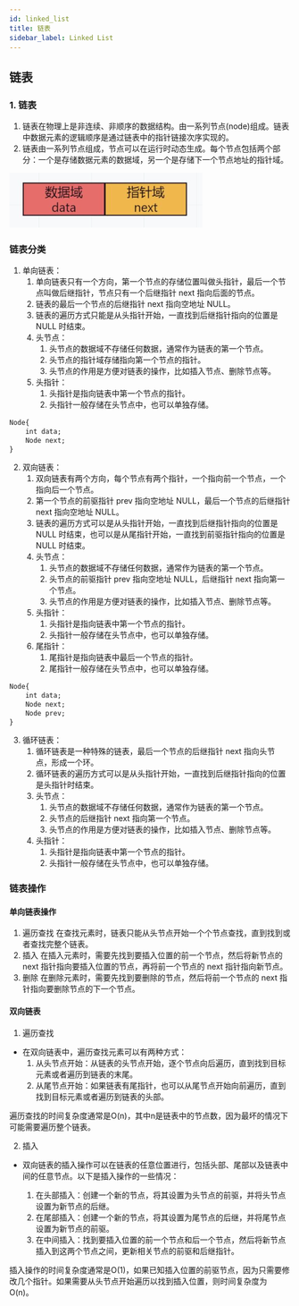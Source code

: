 ```yaml
---
id: linked_list
title: 链表
sidebar_label: Linked List
---
```


## 链表

### 1. 链表
1. 链表在物理上是非连续、非顺序的数据结构。由一系列节点(node)组成。链表中数据元素的逻辑顺序是通过链表中的指针链接次序实现的。
2. 链表由一系列节点组成，节点可以在运行时动态生成。每个节点包括两个部分：一个是存储数据元素的数据域，另一个是存储下一个节点地址的指针域。

![alt text](img/1.png)

### 链表分类  
1. 单向链表：
    1. 单向链表只有一个方向，第一个节点的存储位置叫做头指针，最后一个节点叫做后继指针，节点只有一个后继指针 next 指向后面的节点。
    2. 链表的最后一个节点的后继指针 next 指向空地址 NULL。
    3. 链表的遍历方式只能是从头指针开始，一直找到后继指针指向的位置是 NULL 时结束。
    4. 头节点：
        1. 头节点的数据域不存储任何数据，通常作为链表的第一个节点。
        2. 头节点的指针域存储指向第一个节点的指针。
        3. 头节点的作用是方便对链表的操作，比如插入节点、删除节点等。
    5. 头指针：
        1. 头指针是指向链表中第一个节点的指针。
        2. 头指针一般存储在头节点中，也可以单独存储。
```
Node{
    int data;
    Node next;
}
```

2. 双向链表：
    1. 双向链表有两个方向，每个节点有两个指针，一个指向前一个节点，一个指向后一个节点。
    2. 第一个节点的前驱指针 prev 指向空地址 NULL，最后一个节点的后继指针 next 指向空地址 NULL。
    3. 链表的遍历方式可以是从头指针开始，一直找到后继指针指向的位置是 NULL 时结束，也可以是从尾指针开始，一直找到前驱指针指向的位置是 NULL 时结束。
    4. 头节点：
        1. 头节点的数据域不存储任何数据，通常作为链表的第一个节点。
        2. 头节点的前驱指针 prev 指向空地址 NULL，后继指针 next 指向第一个节点。
        3. 头节点的作用是方便对链表的操作，比如插入节点、删除节点等。
    5. 头指针：
        1. 头指针是指向链表中第一个节点的指针。
        2. 头指针一般存储在头节点中，也可以单独存储。
    6. 尾指针：
        1. 尾指针是指向链表中最后一个节点的指针。
        2. 尾指针一般存储在头节点中，也可以单独存储。

```
Node{
    int data;
    Node next;
    Node prev;
}
```

3. 循环链表：
    1. 循环链表是一种特殊的链表，最后一个节点的后继指针 next 指向头节点，形成一个环。
    2. 循环链表的遍历方式可以是从头指针开始，一直找到后继指针指向的位置是头指针时结束。
    3. 头节点：
        1. 头节点的数据域不存储任何数据，通常作为链表的第一个节点。
        2. 头节点的后继指针 next 指向第一个节点。
        3. 头节点的作用是方便对链表的操作，比如插入节点、删除节点等。
    4. 头指针：
        1. 头指针是指向链表中第一个节点的指针。
        2. 头指针一般存储在头节点中，也可以单独存储。

### 链表操作

#### 单向链表操作

1. 遍历查找
在查找元素时，链表只能从头节点开始一个个节点查找，直到找到或者查找完整个链表。
2. 插入
在插入元素时，需要先找到要插入位置的前一个节点，然后将新节点的 next 指针指向要插入位置的节点，再将前一个节点的 next 指针指向新节点。
3. 删除
在删除元素时，需要先找到要删除的节点，然后将前一个节点的 next 指针指向要删除节点的下一个节点。

#### 双向链表
1. 遍历查找
- 在双向链表中，遍历查找元素可以有两种方式：
    1. 从头节点开始：从链表的头节点开始，逐个节点向后遍历，直到找到目标元素或者遍历到链表的末尾。
    2. 从尾节点开始：如果链表有尾指针，也可以从尾节点开始向前遍历，直到找到目标元素或者遍历到链表的头部。  

遍历查找的时间复杂度通常是O(n)，其中n是链表中的节点数，因为最坏的情况下可能需要遍历整个链表。

2. 插入
- 双向链表的插入操作可以在链表的任意位置进行，包括头部、尾部以及链表中间的任意节点。以下是插入操作的一些情况：

    1. 在头部插入：创建一个新的节点，将其设置为头节点的前驱，并将头节点设置为新节点的后继。
    2. 在尾部插入：创建一个新的节点，将其设置为尾节点的后继，并将尾节点设置为新节点的前驱。
    3. 在中间插入：找到要插入位置的前一个节点和后一个节点，然后将新节点插入到这两个节点之间，更新相关节点的前驱和后继指针。  
    
插入操作的时间复杂度通常是O(1)，如果已知插入位置的前驱节点，因为只需要修改几个指针。如果需要从头节点开始遍历以找到插入位置，则时间复杂度为O(n)。


